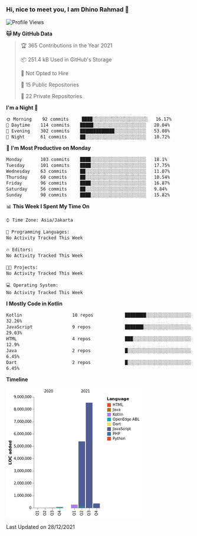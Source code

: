### Hi, nice to meet you, I am Dhino Rahmad 👋
<!--START_SECTION:waka-->
![Profile Views](http://img.shields.io/badge/Profile%20Views-0-blue)

**🐱 My GitHub Data** 

> 🏆 365 Contributions in the Year 2021
 > 
> 📦 251.4 kB Used in GitHub's Storage 
 > 
> 🚫 Not Opted to Hire
 > 
> 📜 15 Public Repositories 
 > 
> 🔑 22 Private Repositories  
 > 
**I'm a Night 🦉** 

```text
🌞 Morning    92 commits     ████░░░░░░░░░░░░░░░░░░░░░   16.17% 
🌆 Daytime    114 commits    █████░░░░░░░░░░░░░░░░░░░░   20.04% 
🌃 Evening    302 commits    █████████████░░░░░░░░░░░░   53.08% 
🌙 Night      61 commits     ██░░░░░░░░░░░░░░░░░░░░░░░   10.72%

```
📅 **I'm Most Productive on Monday** 

```text
Monday       103 commits    ████░░░░░░░░░░░░░░░░░░░░░   18.1% 
Tuesday      101 commits    ████░░░░░░░░░░░░░░░░░░░░░   17.75% 
Wednesday    63 commits     ██░░░░░░░░░░░░░░░░░░░░░░░   11.07% 
Thursday     60 commits     ██░░░░░░░░░░░░░░░░░░░░░░░   10.54% 
Friday       96 commits     ████░░░░░░░░░░░░░░░░░░░░░   16.87% 
Saturday     56 commits     ██░░░░░░░░░░░░░░░░░░░░░░░   9.84% 
Sunday       90 commits     ████░░░░░░░░░░░░░░░░░░░░░   15.82%

```


📊 **This Week I Spent My Time On** 

```text
⌚︎ Time Zone: Asia/Jakarta

💬 Programming Languages: 
No Activity Tracked This Week

🔥 Editors: 
No Activity Tracked This Week

🐱‍💻 Projects: 
No Activity Tracked This Week

💻 Operating System: 
No Activity Tracked This Week

```

**I Mostly Code in Kotlin** 

```text
Kotlin                   10 repos            ████████░░░░░░░░░░░░░░░░░   32.26% 
JavaScript               9 repos             ███████░░░░░░░░░░░░░░░░░░   29.03% 
HTML                     4 repos             ███░░░░░░░░░░░░░░░░░░░░░░   12.9% 
Java                     2 repos             █░░░░░░░░░░░░░░░░░░░░░░░░   6.45% 
Dart                     2 repos             █░░░░░░░░░░░░░░░░░░░░░░░░   6.45%

```


**Timeline**

![Chart not found](https://raw.githubusercontent.com/Dhino12/Dhino12/master/charts/bar_graph.png) 


 Last Updated on 28/12/2021
<!--END_SECTION:waka-->
 
